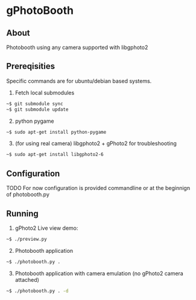 # gPhotoBooth
## About
Photobooth using any camera supported with libgphoto2

## Prereqisities
Specific commands are for ubuntu/debian based systems.

1. Fetch local submodules
```bash
~$ git submodule sync
~$ git submodule update
```

2. python pygame
```bash
~$ sudo apt-get install python-pygame
```

3. (for using real camera) libgphoto2 + gPhoto2 for troubleshooting
```bash
~$ sudo apt-get install libgphoto2-6
```
## Configuration
TODO
For now configuration is provided commandline or at the beginnign of photobooth.py

## Running
1. gPhoto2 Live view demo:
```bash
~$ ./preview.py
```
2. Photobooth application
```bash
~$ ./photobooth.py .
```

3. Photobooth application with camera emulation (no gPhoto2 camera attached)
```bash
~$ ./photobooth.py . -d
```
